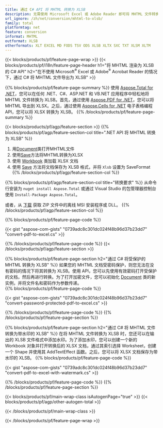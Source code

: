 ```yaml
---
title: 通过 C# API 将 MHTML 转换为 XLSB
description: 无需使用 Microsoft Excel 或 Adobe Reader 即可将 MHTML 文件转换为 XLSB 的 C# API
url_ignore: /zh/net/conversion/mhtml-to-xlsb/
family: total
platformtag: net
feature: conversion
informat: MHTML
outformat: XLSB
otherformats: XLT EXCEL MD FODS TSV ODS XLSB XLTX SXC TXT XLSM XLTM
---
```

{{< blocks/products/pf/feature-page-wrap >}}
{{< blocks/products/pf/i18n/feature-page-header h1="将 MHTML 渲染为 XLSB 的 C# API" h2="在不使用 Microsoft<sup>&reg;</sup> Excel 或 Adobe<sup>&reg;</sup> Acrobat Reader 的情况下，通过 C# 将 MHTML 文件导出为 XLSB" >}}

{{% blocks/products/pf/feature-page-summary %}}
使用 [Aspose.Total for .NET](https://products.aspose.com/total/net/)，您可以在任何 .NET、C#、ASP.NET 和 VB.NET 应用程序中轻松地将 MHTML 文件转换为 XLSB。首先，通过使用 [Aspose.PDF for .NET](https://products.aspose.com/pdf/net/)，您可以将 MHTML 导出到 XLSX。之后，通过使用 [Aspose.Cells for .NET](https://products.aspose.com/cells/net/) 电子表格编程 API，您可以将 XLSX 转换为 XLSB。
{{% /blocks/products/pf/feature-page-summary  %}}

{{< blocks/products/pf/agp/feature-section >}}
{{% blocks/products/pf/agp/feature-section-col title=".NET API 将 MHTML 转换为 XLSB" %}}
1. 用[Document](https://reference.aspose.com/pdf/net/aspose.pdf/document)类打开MHTML文件
2. 使用[Save](https://reference.aspose.com/pdf/net/aspose.pdf.document/save/methods/5)方法将MHTML转换为XLSX
3. 使用 [Workbook](https://reference.aspose.com/cells/net/aspose.cells/workbook) 类加载 XLSX 文档
4. 使用 [Save](https://reference.aspose.com/cells/net/aspose.cells.workbook/save/methods/4) 方法将文档保存为 XLSB 格式，并将 `Xlsb` 设置为 SaveFormat
{{% /blocks/products/pf/agp/feature-section-col %}}

{{% blocks/products/pf/agp/feature-section-col title="转换要求" %}}
从命令行安装为 ```nuget install Aspose.Total``` 或通过 Visual Studio 的包管理器控制台使用 ```Install-Package Aspose.Total```。

或者，从 [下载](https://releases.aspose.com/total/net) 获取 ZIP 文件中的离线 MSI 安装程序或 DLL。
{{% /blocks/products/pf/agp/feature-section-col %}}

{{% blocks/products/pf/feature-page-code %}}

{{< gist "aspose-com-gists" "0739adc8c301dc024f48b96d37b23dd7" "convert-pdf-to-excel.cs" >}}


{{% /blocks/products/pf/feature-page-code %}}
{{< /blocks/products/pf/agp/feature-section >}}

{{% blocks/products/pf/feature-page-section  h2="通过 C# 将受保护的 MHTML 转换为 XLSB" %}}
如果您的 MHTML 文档受密码保护，则您无法在没有密码的情况下将其转换为 XLSB。使用 API，您可以先使用有效密码打开受保护的文档，然后再进行转换。为了打开加密文件，您可以初始化 [Document](https://reference.aspose.com/pdf/net/aspose.pdf/document) 类的新实例，并将文件名和密码作为参数传递。  
{{% blocks/products/pf/feature-page-code %}}

{{< gist "aspose-com-gists" "0739adc8c301dc024f48b96d37b23dd7" "convert-password-protected-pdf-to-excel.cs" >}}

{{% /blocks/products/pf/feature-page-code  %}}
{{% /blocks/products/pf/feature-page-section %}}

{{% blocks/products/pf/feature-page-section  h2="通过 C# 将 MHTML 文件转换为带水印的 XLSB" %}}
在将 MHTML 文件转换为 XLSB 时，您还可以在输出的 XLSB 文件格式中添加水印。为了添加水印，您可以创建一个新的 Workbook 对象并打开转换后的 XLSX 文档，通过其索引选择 Worksheet，创建一个 Shape 并使用其 AddTextEffect 函数。之后，您可以将 XLSX 文档保存为带水印的 XLSB。 
{{% blocks/products/pf/feature-page-code %}}

{{< gist "aspose-com-gists" "0739adc8c301dc024f48b96d37b23dd7" "convert-pdf-to-excel-with-watermark.cs" >}}

{{% /blocks/products/pf/feature-page-code  %}}
{{% /blocks/products/pf/feature-page-section %}}

{{< blocks/products/pf/main-wrap-class isAutogenPage="true" >}}
{{< blocks/products/pf/agp/other-autogen-total >}}

{{< /blocks/products/pf/main-wrap-class >}}

{{< /blocks/products/pf/feature-page-wrap >}}